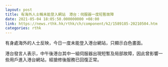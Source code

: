 ```yaml
---
layout: post
title: 有海外人士稱未能登入網站　港台：伺服器一度短暫故障
date: 2021-05-04 18:05:50.000000000 +08:00
link: https://news.rthk.hk/rthk/ch/component/k2/1589185-20210504.htm
categories: rthk
---
```


有身處海外的人士反映，今日一度未能登入港台網站，只顯示白色畫面。

港台發言人表示，中午後港台其中一組伺服器出現短暫及局部故障，因此曾影響一些用戶進入港台網站，經搶修後服務已回復正常。
